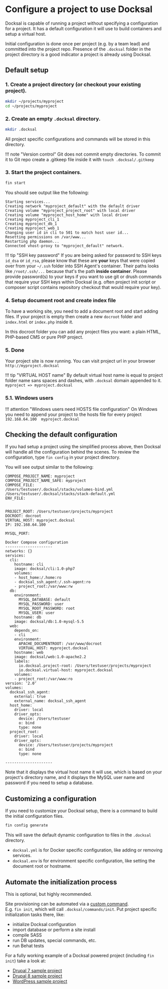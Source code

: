 # Configure a project to use Docksal

Docksal is capable of running a project without specifying a configuration for a project. 
It has a default configuration it will use to build containers and setup a virtual host.

Initial configuration is done once per project (e.g. by a team lead) and committed into the project repo. 
Presence of the `.docksal` folder in the project directory is a good indicator a project is already using Docksal.

## Default setup

### 1. Create a project directory (or checkout your existing project).

```bash
mkdir ~/projects/myproject
cd ~/projects/myproject
```

### 2. Create an empty `.docksal` directory. 

```bash
mkdir .docksal
```

All project specific configurations and commands will be stored in this directory.

!!! note "Version control" 
    Git does not commit empty directories. To commit it to Git repo create a .gitkeep file inside it with `touch .docksal/.gitkeep`

### 3. Start the project containers.

```bash
fin start
```

You should see output like the following:

```
Starting services...
Creating network "myproject_default" with the default driver
Creating volume "myproject_project_root" with local driver
Creating volume "myproject_host_home" with local driver
Creating myproject_cli_1
Creating myproject_db_1
Creating myproject_web_1
Changing user id in cli to 501 to match host user id...
Resetting permissions on /var/www...
Restarting php daemon...
Connected vhost-proxy to "myproject_default" network.
```

!!! tip "SSH key password"
    If you are being asked for password to SSH keys `id_dsa` or `id_rsa`, please know that these are **your** keys that were copied over from your `~/.ssh` folder into SSH Agent's container. Their paths looks like `/root/.ssh/...` because that's the path **inside container**. Please provide password(s) to your keys if you want to use git or drush commands that require your SSH keys within Docksal (e.g. often project init script or composer script contains repository checkout that would require your key).

### 4. Setup document root and create index file

To have a working site, you need to add a document root and start adding files. If your project is empty then create a new `docroot` folder and `index.html` or `index.php` inside it.

In this docroot folder you can add any project files you want: a plain HTML, PHP-based CMS or pure PHP project.

### 5. Done

Your project site is now running. You can visit project url in your browser `http://myproject.docksal`

!!! tip "VIRTUAL HOST name"
    By default virtual host name is equal to project folder name sans spaces and dashes, with `.docksal` domain appended to it. `myproject => myproject.docksal`

### 5.1. Windows users

!!! attention "Windows users need HOSTS file configuration"
    On Windows you need to append your project to the hosts file for every project `192.168.64.100  myproject.docksal`

## Checking the default configuration

If you had setup a project using the simplified process above, then Docksal will handle all the configuration
behind the scenes. To review the configuration, type `fin config` in your project directory.

You will see output similar to the following:

```
COMPOSE_PROJECT_NAME: myproject
COMPOSE_PROJECT_NAME_SAFE: myproject
COMPOSE_FILE:
/Users/testuser/.docksal/stacks/volumes-bind.yml
/Users/testuser/.docksal/stacks/stack-default.yml
ENV_FILE:


PROJECT_ROOT: /Users/testuser/projects/myproject
DOCROOT: docroot
VIRTUAL_HOST: myproject.docksal
IP: 192.168.64.100

MYSQL_PORT:

Docker Compose configuration
---------------------
networks: {}
services:
  cli:
    hostname: cli
    image: docksal/cli:1.0-php7
    volumes:
    - host_home:/.home:ro
    - docksal_ssh_agent:/.ssh-agent:ro
    - project_root:/var/www:rw
  db:
    environment:
      MYSQL_DATABASE: default
      MYSQL_PASSWORD: user
      MYSQL_ROOT_PASSWORD: root
      MYSQL_USER: user
    hostname: db
    image: docksal/db:1.0-mysql-5.5
  web:
    depends_on:
    - cli
    environment:
      APACHE_DOCUMENTROOT: /var/www/docroot
      VIRTUAL_HOST: myproject.docksal
    hostname: web
    image: docksal/web:1.0-apache2.2
    labels:
      io.docksal.project-root: /Users/testuser/projects/myproject
      io.docksal.virtual-host: myproject.docksal
    volumes:
    - project_root:/var/www:ro
version: '2.0'
volumes:
  docksal_ssh_agent:
    external: true
    external_name: docksal_ssh_agent
  host_home:
    driver: local
    driver_opts:
      device: /Users/testuser
      o: bind
      type: none
  project_root:
    driver: local
    driver_opts:
      device: /Users/testuser/projects/myproject
      o: bind
      type: none

---------------------
```

Note that it displays the virtual host name it will use, which is based on your
project's directory name, and it displays the MySQL user name and password if
you need to setup a database.

## Customizing a configuration

If you need to customize your Docksal setup, there is a command to build the initial configuration files.

```bash
fin config generate
```

This will save the default dynamic configuration to files in the `.docksal` directory.

- `docksal.yml` is for Docker specific configuration, like adding or removing services.
- `docksal.env` is for environment specific configuration, like setting the document root or hostname.

## Automate the initialization process

This is optional, but highly recommended.

Site provisioning can be automated via a [custom command](custom-commands.md).  
E.g. `fin init`, which will call `.docksal/commands/init`. Put project specific initialization tasks there, like:

- initialize Docksal configuration
- import database or perform a site install
- compile SASS
- run DB updates, special commands, etc.
- run Behat tests

For a fully working example of a Docksal powered project (including `fin init`) take a look at:

- [Drupal 7 sample project](https://github.com/docksal/drupal7)
- [Drupal 8 sample project](https://github.com/docksal/drupal8)
- [WordPress sample project](https://github.com/docksal/wordpress)
